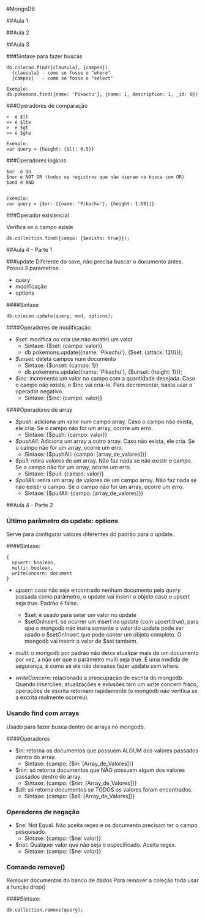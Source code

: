 #MongoDB

##Aula 1

##Aula 2

##Aula 3

###Sintaxe para fazer buscas

```
db.colecao.find({clausula}, {campos})
  {clausula} - como se fosse o "where"
  {campos}   - como se fosse o "select"
  
Exemplo:
db.pokemons.find({name: 'Pikachu'}, {name: 1, description: 1, _id: 0})
```
###Operadores de comparação
```
<  é $lt
<= é $lte
>  é $gt
>= é $gte

Exemplo:
var query = {height: {$lt: 0.5}}
```

###Operadores lógicos
```
$or  é OU 
$nor é NOT OR (todos os registros que não vieram na busca com OR)
$and é AND


Exemplo:
var query = {$or: [{name: 'Pikachu'}, {height: 1.69}]}

```

###Operador existencial

Verifica se o campo existe

```
db.collection.find({campo: {$exists: true}});
```

##Aula 4 - Parte 1

###update
Diferente do save, não precisa buscar o documento antes. Possui 3 parametros:
- query
- modificação
- options

####Sintaxe

```
db.colecao.update(query, mod, options);
```

####Operadores de modificação

- *$set*: modifica ou cria (se não existir) um valor
  - Sintaxe: {$set: {campo: valor}}
  - db.pokemons.update({name: 'Pikachu'}, {$set: {attack: 120}});
- *$unset*: deleta campos num documento
  - Sintaxe: {$unset: {campo: 1}}
  - db.pokemons.update({name: 'Pikachu'}, {$unset: {height: 1}});
- *$inc*: incrementa um valor no campo com a quantidade desejada. Caso o campo 
  não exista, o $inc vai cria-lo. Para decrementar, basta usar o operador 
  negativo.
  - Sintaxe: {$inc: {campo: valor}}

####Operadores de array

- *$push*: adiciona um valor num campo array. Caso o campo não exista, ele cria.
  Se o campo não for um array, ocorre um erro.
  - Sintaxe: {$push: {campo: valor}}
- *$pushAll*: Adiciona um array a outro array. Caso não exista, ele cria.
  Se o campo não for um array, ocorre um erro.
  - Sintaxe: {$pushAll: {campo: [array_de_valores]}}
- *$pull*: retira valores de um array. Não faz nada se não existir o campo.
  Se o campo não for um array, ocorre um erro.
  - Sintaxe: {$pull: {campo: valor}}
- *$pullAll*: retira um array de valores de um campo array. Não faz nada se não 
  existir o campo. Se o campo não for um array, ocorre um erro.
  - Sintaxe: {$pullAll: {campo: [array_de_valores]}}
  
  
##Aula 4 - Parte 2

### Último parâmetro do update: options

Serve para configurar valores diferentes do padrão para o update.

####Sintaxe:
```
{
  upsert: boolean,
  multi: boolean,
  writeConcern: document
}
```

- *upsert*: caso não seja encontrado nenhum documento pela *query* passada como 
  parâmetro, o update vai inserir o objeto caso o upsert seja true. Padrão é 
  false.
  - $set: é usado para setar um valor no update
  - $setOnInsert: se ocorrer um insert no update (com upsert:true), para que 
    o mongodb não insira somente o valor do update pode ser usado o $setOnInsert
    que pode conter um objeto completo. O mongodb vai inserir o valor de $set 
    também.
  
- *multi*: o mongodb por padrão não deixa atualizar mais de um documento por 
  vez, a não ser que o parâmetro multi seja true. É uma medida de segurança, 
  é como se ele não deixasse fazer update sem where.

- *writeConcern*: relacionado a preocupação de escrita do mongodb. Quando 
  inserções, atualizações e exlusões tem um write concern fraco, operações de 
  escrita retornam rapidamente (o mongodb não verifica se a escrita realmente 
  ocorreu).
    

### Usando find com arrays

Usado para fazer busca dentro de arrays no mongodb.

####Operadores

- $in: retorna os documentos que possuem ALGUM dos valores passados dentro do array.
  - Sintaxe: {campo: {$in: [Array_de_Valores]}}
- $nin: só retorna documentos que NÃO possuem algum dos valores passados dentro do array.
  - Sintaxe: {campo: {$nin: [Array_de_Valores]}}
- $all: só retorna documentos se TODOS os valores foram encontrados.
  - Sintaxe: {campo: {$all: [Array_de_Valores]}}


### Operadores de negação

- $ne: Not Equal. Não aceita regex e os documento precisam ter o campo pesquisado.
  - Sintaxe: {campo: {$ne: valor}}
- $not: Qualquer valor que não seja o especificado. Aceita regex.
  - Sintaxe: {campo: {$ne: valor}}

### Comando remove() 

Remover documentos do banco de dados
Para remover a coleção toda usar a função drop()

####Sintaxe: 

```
db.collection.remove(query);
```
































